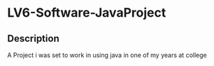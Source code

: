 # LV6-Software-JavaProject

## Description
A Project i was set to work in using java in one of my years at college
